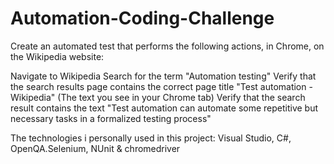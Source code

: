 # Automation-Coding-Challenge

Create an automated test that performs the following actions, in Chrome, on the Wikipedia website:

Navigate to Wikipedia
Search for the term "Automation testing"
Verify that the search results page contains the correct page title "Test automation - Wikipedia" (The text you see in your Chrome tab)
Verify that the search result contains the text "Test automation can automate some repetitive but necessary tasks in a formalized testing process"

The technologies i personally used in this project: Visual Studio, C#, OpenQA.Selenium, NUnit & chromedriver
